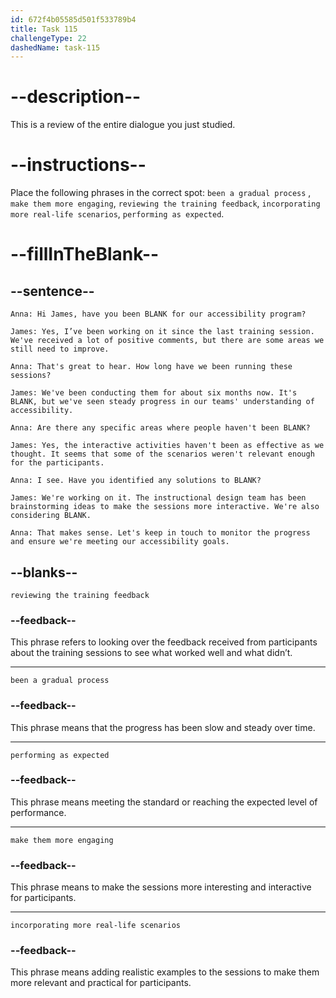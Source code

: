 ```yaml
---
id: 672f4b05585d501f533789b4
title: Task 115
challengeType: 22
dashedName: task-115
---
```


<!-- REVIEW -->

# --description--

This is a review of the entire dialogue you just studied.

# --instructions--

Place the following phrases in the correct spot: `been a gradual process` , `make them more engaging`, `reviewing the training feedback`, `incorporating more real-life scenarios`, `performing as expected`.

# --fillInTheBlank--

## --sentence--

`Anna: Hi James, have you been BLANK for our accessibility program?`

`James: Yes, I’ve been working on it since the last training session. We've received a lot of positive comments, but there are some areas we still need to improve.`

`Anna: That's great to hear. How long have we been running these sessions?`

`James: We've been conducting them for about six months now. It's BLANK, but we've seen steady progress in our teams' understanding of accessibility.`

`Anna: Are there any specific areas where people haven't been BLANK?`

`James: Yes, the interactive activities haven't been as effective as we thought. It seems that some of the scenarios weren't relevant enough for the participants.`

`Anna: I see. Have you identified any solutions to BLANK?`

`James: We're working on it. The instructional design team has been brainstorming ideas to make the sessions more interactive. We're also considering BLANK.`

`Anna: That makes sense. Let's keep in touch to monitor the progress and ensure we're meeting our accessibility goals.`

## --blanks--

`reviewing the training feedback`

### --feedback--

This phrase refers to looking over the feedback received from participants about the training sessions to see what worked well and what didn’t.

---

`been a gradual process`

### --feedback--

This phrase means that the progress has been slow and steady over time.

---

`performing as expected`

### --feedback--

This phrase means meeting the standard or reaching the expected level of performance.

---

`make them more engaging`

### --feedback--

This phrase means to make the sessions more interesting and interactive for participants.

---

`incorporating more real-life scenarios`

### --feedback--

This phrase means adding realistic examples to the sessions to make them more relevant and practical for participants.
